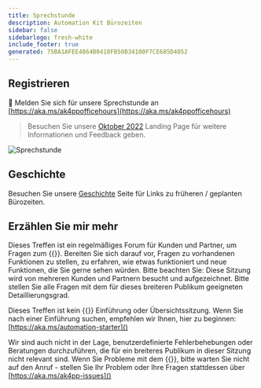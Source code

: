 ```yaml
---
title: Sprechstunde
description: Automation Kit Bürozeiten
sidebar: false
sidebarlogo: fresh-white
include_footer: true
generated: 75BA1AFEE4864B0410FB50B34100F7CE685D4052
---
```


## Registrieren

<g-emoji class="g-emoji" alias="calendar" fallback-src="https://github.githubassets.com/images/icons/emoji/unicode/1f4c6.png">📆</g-emoji> Melden Sie sich für unsere Sprechstunde an [https://aka.ms/ak4ppofficehours](https://aka.ms/ak4ppofficehours)

> Besuchen Sie unsere [Oktober 2022](/de/office-hours/november-2022) Landing Page für weitere Informationen und Feedback geben.

![Sprechstunde](/images/office-hours.png)

## Geschichte

Besuchen Sie unsere [Geschichte](/de/office-hours/history) Seite für Links zu früheren / geplanten Bürozeiten.

## Erzählen Sie mir mehr

Dieses Treffen ist ein regelmäßiges Forum für Kunden und Partner, um Fragen zum {{<product-name>}}. Bereiten Sie sich darauf vor, Fragen zu vorhandenen Funktionen zu stellen, zu erfahren, wie etwas funktioniert und neue Funktionen, die Sie gerne sehen würden. Bitte beachten Sie: Diese Sitzung wird von mehreren Kunden und Partnern besucht und aufgezeichnet. Bitte stellen Sie alle Fragen mit dem für dieses breiteren Publikum geeigneten Detaillierungsgrad.

Dieses Treffen ist kein {{<product-name>}} Einführung oder Übersichtssitzung. Wenn Sie nach einer Einführung suchen, empfehlen wir Ihnen, hier zu beginnen: [https://aka.ms/automation-starter]()

Wir sind auch nicht in der Lage, benutzerdefinierte Fehlerbehebungen oder Beratungen durchzuführen, die für ein breiteres Publikum in dieser Sitzung nicht relevant sind. Wenn Sie Probleme mit dem {{<product-name>}}, bitte warten Sie nicht auf den Anruf - stellen Sie Ihr Problem oder Ihre Fragen stattdessen über [https://aka.ms/ak4pp-issues]()
